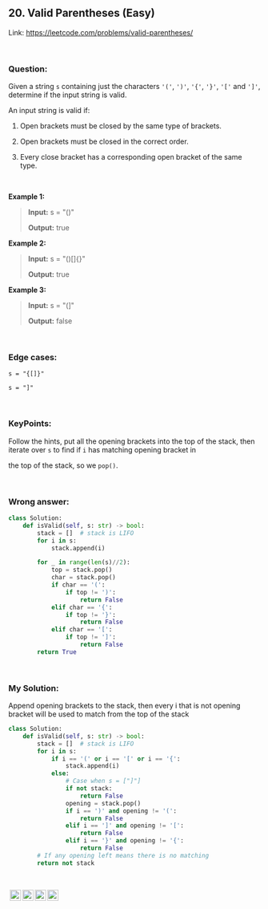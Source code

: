 ## 20. Valid Parentheses (Easy)

Link: https://leetcode.com/problems/valid-parentheses/

<br>

### Question:
Given a string `s` containing just the characters `'('`, `')'`, `'{'`, `'}'`, `'['` and `']'`, determine if the input string is valid.

An input string is valid if:

1. Open brackets must be closed by the same type of brackets.

2. Open brackets must be closed in the correct order.

3. Every close bracket has a corresponding open bracket of the same type.

<br>

**Example 1:**
> **Input:** s = "()"
> 
> **Output:** true

**Example 2:**
> **Input:** s = "()[]{}"
> 
> **Output:** true

**Example 3:**
> **Input:** s = "(]"
> 
> **Output:** false

<br>

### Edge cases:
```
s = "{[]}"

s = "]"
```

<br>

### KeyPoints: 
Follow the hints, put all the opening brackets into the top of the stack, then iterate over `s` to find if `i` has matching opening bracket in

the top of the stack, so we `pop()`.

<br>

### Wrong answer:
```python
class Solution:
    def isValid(self, s: str) -> bool:
        stack = []  # stack is LIFO
        for i in s:
            stack.append(i)

        for _ in range(len(s)//2):
            top = stack.pop()
            char = stack.pop()
            if char == '(':
                if top != ')':
                    return False
            elif char == '{':
                if top != '}':
                    return False
            elif char == '[':
                if top != ']':
                    return False
        return True
```

<br>

### My Solution:
Append opening brackets to the stack, then every i that is not opening bracket will be used to match from the top of the stack
```python
class Solution:
    def isValid(self, s: str) -> bool:
        stack = []  # stack is LIFO
        for i in s:                
            if i == '(' or i == '[' or i == '{':
                stack.append(i)
            else:
                # Case when s = ["]"]
                if not stack:
                    return False
                opening = stack.pop()
                if i == ')' and opening != '(':
                    return False
                elif i == ']' and opening != '[':
                    return False
                elif i == '}' and opening != '{':
                    return False
        # If any opening left means there is no matching
        return not stack
```

<br>

<img style="height:22px!important;margin-left:3px;vertical-align:text-bottom;" src="https://mirrors.creativecommons.org/presskit/icons/cc.svg?ref=chooser-v1" alt="CC BY-NC-SA" title="CC BY-NC-SA"><img style="height:22px!important;margin-left:3px;vertical-align:text-bottom;" src="https://mirrors.creativecommons.org/presskit/icons/by.svg?ref=chooser-v1" alt="BY: credit must be given to the creator" title="BY: credit must be given to the creator"><img style="height:22px!important;margin-left:3px;vertical-align:text-bottom;" src="https://mirrors.creativecommons.org/presskit/icons/nc.svg?ref=chooser-v1" alt="NC: Only noncommercial uses of the work are permitted" title="NC: Only noncommercial uses of the work are permitted"><img style="height:22px!important;margin-left:3px;vertical-align:text-bottom;" src="https://mirrors.creativecommons.org/presskit/icons/sa.svg?ref=chooser-v1" alt="SA: Adaptations must be shared under the same terms" title="SA: Adaptations must be shared under the same terms">